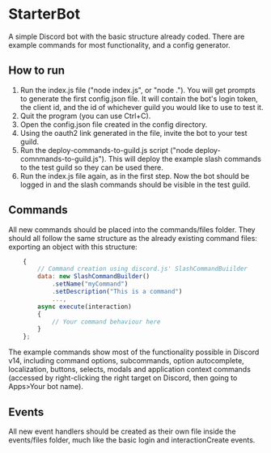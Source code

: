 # StarterBot
A simple Discord bot with the basic structure already coded. There are example commands for most functionality, and a config generator.

## How to run

1. Run the index.js file ("node index.js", or "node ."). You will get prompts to generate the first config.json file. It will contain the bot's login token, the client id, and the id of whichever guild you would like to use to test it.
2. Quit the program (you can use Ctrl+C).
3. Open the config.json file created in the config directory.
4. Using the oauth2 link generated in the file, invite the bot to your test guild.
5. Run the deploy-commands-to-guild.js script ("node deploy-comnmands-to-guild.js"). This will deploy the example slash commands to the test guild so they can be used there.
6. Run the index.js file again, as in the first step. Now the bot should be logged in and the slash commands should be visible in the test guild.

## Commands

All new commands should be placed into the commands/files folder. They should all follow the same structure as the already existing command files: exporting an object with this structure:
```JavaScript
    {
        // Command creation using discord.js' SlashCommandBuiilder
        data: new SlashCommandBuilder()
            .setName("myCommand")
            .setDescription("This is a command")
            ...,
        async execute(interaction)
        {
            // Your command behaviour here
        }
    };
```
    
The example commands show most of the functionality possible in Discord v14, including command options, subcommands, option autocomplete, localization, buttons, selects, modals and application context commands (accessed by right-clicking the right target on Discord, then going to Apps>Your bot name).

## Events

All new event handlers should be created as their own file inside the events/files folder, much like the basic login and interactionCreate events.
